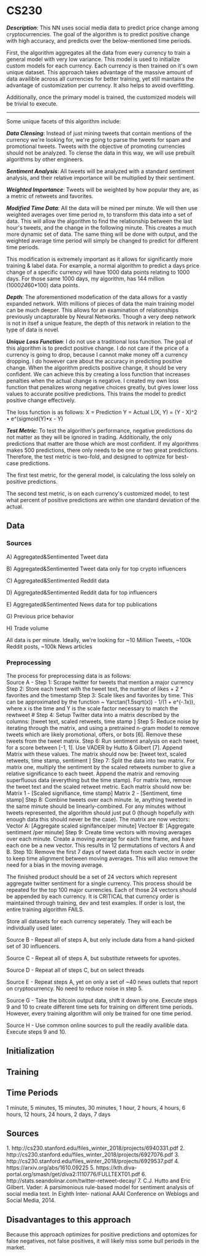 # CS230

___Description___: This NN uses social media data to predict price change among cryptocurrencies. The goal of the algorithm is to predict positive change with high accuracy, and predicts over the below-mentioned time periods.

First, the algorithm aggregates all the data from every currency to train a general model with very low variance. This model is used to initialize custom models for each currency. Each currency is then trained on it's own unique dataset. This approach takes advantage of the massive amount of data availible across all currencies for better training, yet still mantains the advantage of customization per currency. It also helps to avoid overfitting.

Additionally, once the primary model is trained, the customized models will be trivial to execute.
<hr>
Some unique facets of this algorithm include:

___Data Clensing___: Instead of just mining tweets that contain mentions of the currency we're looking for, we're going to parse the tweets for spam and promotional tweets. Tweets with the objective of promoting currencies should not be analyzed. To clense the data in this way, we will use prebuilt algorithms by other engineers.

___Sentiment Analysis___: All tweets will be analyzed with a standard sentiment analysis, and their relative importance will be multiplied by their sentiment.

___Weighted Importance___: Tweets will be weighted by how popular they are, as a metric of retweets and favorites.

___Modified Time Data___: All the data will be mined per minute. We will then use weighted averages over time period m, to transform this data into a set of data. This will allow the algorithm to find the relationship between the last hour's tweets, and the change in the following minute. This creates a much more dynamic set of data. The same thing will be done with output, and the weighted average time period will simply be changed to predict for different time periods.

This modification is extremely important as it allows for significantly more training & label data. For example, a normal algorithm to predict a days price change of a specific currency will have 1000 data points relating to 1000 days. For those same 1000 days, my algorithm, has 144 million (1000*24*60*100) data points.

___Depth___: The aforementioned modefication of the data allows for a vastly expanded network. With millions of pieces of data the main training model can be much deeper. This allows for an examination of relationships previously uncapturable by Neural Networks. Though a very deep network is not in itsef a unique feature, the depth of this network in relation to the type of data is novel.

___Unique Loss Function___: I do not use a traditional loss function. The goal of this algorithm is to predict positive change. I do not care if the price of a currency is going to drop, because I cannot make money off a currency dropping. I do however care about the accuracy in predicting positive change. When the algorithm predicts positive change, it should be very confident. We can achieve this by creating a loss function that increases penalties when the actual change is negative. I created my own loss function that penalizes wrong negative choices greatly, but gives lower loss values to accurate positive predictions. This trains the model to predict positive change effectively.

The  loss function is as follows:
X = Prediction
Y = Actual
L(X, Y) = (Y - X)^2 • e^(sigmoid(Y)•x - Y)

___Test Metric___: To test the algorithm's performance, negative predictions do not matter as they will be ignored in trading. Additionally, the only predictions that matter are those which are most confident. If my algorithms makes 500 predictions, there only needs to be one or two great predictions. Therefore, the test metric is two-fold, and designed to optmize for best-case predictions.

The first test metric, for the general model, is calculating the loss solely on positive predictions.

The second test metric, is on each currency's customized model, to test what percent of positive predictions are within one standard deviation of the actual.

<h2>Data</h2>
<h3>Sources</h3>
A) Aggregated&Sentimented Tweet data

B) Aggregated&Sentimented Tweet data only for top crypto influencers

C) Aggregated&Sentimented Reddit data

D) Aggregated&Sentimented Reddit data for top influencers

E) Aggregated&Sentimented News data for top publications

G) Previous price behavior

H) Trade volume


All data is per minute. Ideally, we're looking for ~10 Million Tweets, ~100k Reddit posts, ~100k News articles
<h3>Preprocessing</h3>
The process for preprocessing data is as follows: <br>
Source A -
Step 1: Scrape twitter for tweets that mention a major currency
Step 2: Store each tweet with the tweet text, the number of likes + 2 * favorites and the timestamp
Step 3: Scale likes and favorites by time. This can be approximated by the function ~ Yarctan(1.5sqrt(x)) - 1/(1 + e^(-.1x)), where x is the time and Y is the scale factor necessary to match the rewtweet #
Step 4: Setup Twitter data into a matrix described by the columns:
[tweet text, scaled retweets, time stamp ]
Step 5: Reduce noise by iterating through the matrix, and using a pretrained n-gram model to remove tweets which are likely promotional, offers, or bots [6]. Remove these tweets from the tweet matrix.
Step 6: Run sentiment analysis on each tweet, for a score between [-1, 1]. Use VADER by Hutto & Gilbert [7]. Append Matrix with these values. The matrix should now be:
[tweet text, scaled retweets, time stamp, sentiment ]
Step 7: Split the data into two matrix. For matrix one, multiply the sentiment by the scaled retweets number to give a relative significance to each tweet. Append the matrix and removing superfluous data (everything but the time stamp). For matrix two, remove the tweet text and the scaled retweet metric. Each matrix should now be:
Matrix 1 - [Scaled signifiance, time stamp]
Matrix 2 - [Sentiment, time stamp]
Step 8: Combine tweets over each minute. Ie, anything tweeted in the same minute should be linearly-combined. For any minutes without tweets represented, the algorithm should just put 0 (though hopefully with enough data this should never be the case). The  matrix are now vectors:
Vector A: [Aggregate scaled signifance/per minute]
Vectoer B: [Aggregate sentiment /per minute]
Step 9: Create time vectors with moving averages over each minute. Create a moving average for each time frame, and have each one be a new vector. This results in 12 permutations of vectors A and B.
Step 10: Remove the first 7 days of tweet data from each vector in order to keep time alignment between moving averages. This will also remove the need for a bias in the moving average.

The finished product should be a set of 24 vectors which represent aggregate twitter sentiment for a single currency. This process should be repeated for the top 100 major currencies. Each of those 24 vectors should be appended by each currency. It is CRITICAL that currency order is maintained through training, dev and test examples. If order is lost, the entire training algorithm FAILS.

Store all datasets for each currency seperately. They will each be individually used later.

Source B - Repeat all of steps A, but only include data from a hand-picked set of 30 influencers.

Source C - Repeat all of steps A, but substitute retweets for upvotes.

Source D - Repeat all of steps C, but on select threads

Source E - Repeat steps A, yet on only a set of ~40 news outlets that report on cryptocurrency. No need to reduce noise in step 5.

Source G - Take the bitcoin output data, shift it down by one. Execute steps 9 and 10 to create different time sets for training on different time periods. However, every training algorithm will only be trained for one time period.

Source H - Use common online sources to pull the readily availible data. Execute steps 9 and 10.

<h2>Initialization</h2>

<h2>Training</h2>

<h2>Time Periods</h2>
1 minute, 5 minutes, 15 minutes, 30 minutes, 1 hour, 2 hours, 4 hours, 6 hours, 12 hours, 24 hours, 2 days, 7 days

<h2>Sources</h2>
1. http://cs230.stanford.edu/files_winter_2018/projects/6940331.pdf
2. http://cs230.stanford.edu/files_winter_2018/projects/6927076.pdf
3. http://cs230.stanford.edu/files_winter_2018/projects/6929537.pdf
4. https://arxiv.org/abs/1610.09225
5. https://kth.diva-portal.org/smash/get/diva2:1110776/FULLTEXT01.pdf
6. http://stats.seandolinar.com/twitter-retweet-decay/
7. C.J. Hutto and Eric Gilbert. Vader: A parsimonious rule-based model for sentiment analysis of social media text. In Eighth Inter- national AAAI Conference on Weblogs and Social Media, 2014.

<h2>Disadvantages to this approach</h2>
Because this approach optimizes for positive predictions and optomizes for false negatives, not false positives, it will likely miss some bull periods in the market.

